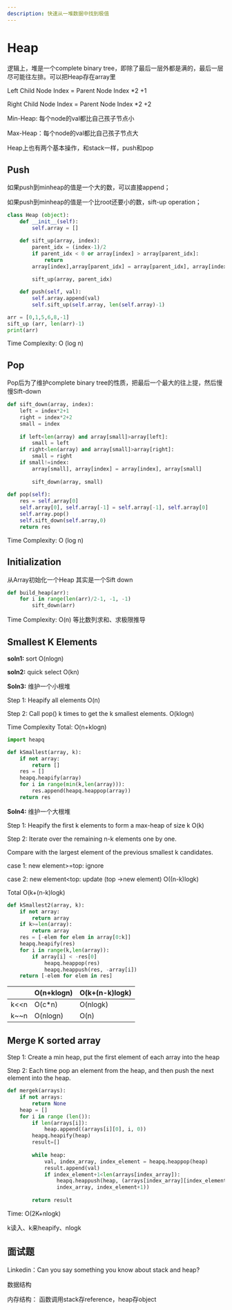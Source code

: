```yaml
---
description: 快速从一堆数据中找到极值
---
```


# Heap

逻辑上，堆是一个complete binary tree，即除了最后一层外都是满的，最后一层尽可能往左排。可以把Heap存在array里

Left Child Node Index = Parent Node Index \*2 +1

Right Child Node Index = Parent Node Index \*2 +2

Min-Heap: 每个node的val都比自己孩子节点小

Max-Heap：每个node的val都比自己孩子节点大



Heap上也有两个基本操作，和stack一样，push和pop

## Push

如果push到minheap的值是一个大的数，可以直接append；

如果push到minheap的值是一个比root还要小的数，sift-up operation；

```python
class Heap (object):
    def __init__(self):
        self.array = []

    def sift_up(array, index):
        parent_idx = (index-1)/2
        if parent_idx < 0 or array[index] > array[parent_idx]:
            return
        array[index],array[parent_idx] = array[parent_idx], array[index]
    
        sift_up(array, parent_idx)

    def push(self, val):
        self.array.append(val)
        self.sift_up(self.array, len(self.array)-1)    

arr = [0,1,5,6,8,-1]
sift_up (arr, len(arr)-1)
print(arr)
```

Time Complexity: O \(log n\)

## Pop

Pop后为了维护complete binary tree的性质，把最后一个最大的往上提，然后慢慢Sift-down

```python
def sift_down(array, index):
    left = index*2+1
    right = index*2+2
    small = index
    
    if left<len(array) and array[small]>array[left]:
        small = left
    if right<len(array) and array[small]>array[right]:
        small = right
    if small!=index:
        array[small], array[index] = array[index], array[small]
        
        sift_down(array, small)
        
def pop(self):
    res = self.array[0]
    self.array[0], self.array[-1] = self.array[-1], self.array[0]
    self.array.pop()
    self.sift_down(self.array,0)
    return res
```

Time Complexity: O \(log n\)

## Initialization

从Array初始化一个Heap 其实是一个Sift down

```python
def build_heap(arr):
    for i in range(len(arr)/2-1, -1, -1)
        sift_down(arr)
```

Time Complexity: O\(n\) 等比数列求和、求极限推导

## Smallest K Elements

**soln1:** sort   O\(nlogn\)

**soln2:** quick select O\(kn\)

**Soln3:** 维护一个小根堆

Step 1: Heapify all elements    O\(n\)

Step 2: Call pop\(\) k times to get the k smallest elements. O\(klogn\)

Time Complexity Total: O\(n+klogn\)

```python
import heapq

def kSmallest(array, k):
    if not array:
        return []
    res = []
    heapq.heapify(array)
    for i in range(min(k,len(array))):
        res.append(heapq.heappop(array))
    return res
```

**Soln4:** 维护一个大根堆

Step 1: Heapify the first k elements to form a max-heap of size k     O\(k\)

Step 2: Iterate over the remaining n-k elements one by one. 

Compare with the largest element of the previous smallest k candidates. 

case 1: new element&gt;=top: ignore

case 2: new element&lt;top: update \(top -&gt;new element\)              O\(\(n-k\)logk\)

Total O\(k+\(n-k\)logk\)

```python
def kSmallest2(array, k):
    if not array:
        return array
    if k>=len(array):
        return array
    res = [-elem for elem in array[0:k]]
    heapq.heapify(res)
    for i in range(k,len(array)):
        if array[i] < -res[0]
            heapq.heappop(res)
            heapq.heappush(res, -array[i])
    return [-elem for elem in res]
```

|  | O\(n+klogn\) | O\(k+\(n-k\)logk\) |
| :--- | :--- | :--- |
| k&lt;&lt;n | O\(c\*n\) | O\(nlogk\) |
| k~~n | O\(nlogn\) | O\(n\) |

## Merge K sorted array

Step 1: Create a min heap, put the first element of each array into the heap

Step 2: Each time pop an element from the heap, and then push the next element into the heap. 

```python
def mergek(arrays):
    if not arrays:
        return None
    heap = []
    for i in range (len()):
        if len(arrays[i]):
            heap.append((arrays[i][0], i, 0))
        heapq.heapify(heap)
        result=[]
        
        while heap:
            val, index_array, index_element = heapq.heappop(heap)
            result.append(val)
            if index_element+1<len(arrays[index_array]):
                heapq.heappush(heap, (arrays[index_array][index_element+1], 
                index_array, index_element+1))
                
        return result
```

Time: O\(2K+nlogk\)

k读入、k来heapify、nlogk

## 面试题

Linkedin：Can you say something you know about stack and heap?

数据结构

内存结构： 函数调用stack存reference，heap存object


